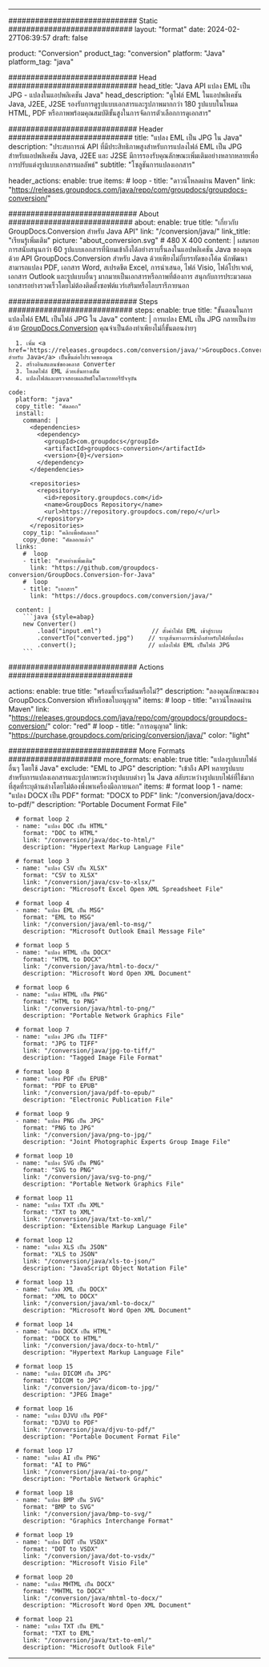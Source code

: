  
---
############################# Static ############################
layout: "format"
date: 2024-02-27T06:39:57
draft: false

product: "Conversion"
product_tag: "conversion"
platform: "Java"
platform_tag: "java"

############################# Head #############################
head_title: "Java API แปลง EML เป็น JPG - แปลงในแอปพลิเคชัน Java"
head_description: "ดูไฟล์ EML ในแอปพลิเคชัน Java, J2EE, J2SE รองรับการดูรูปแบบเอกสารและรูปภาพมากกว่า 180 รูปแบบในโหมด HTML, PDF หรือภาพพร้อมคุณสมบัติขั้นสูงในการจัดการตัวเลือกการดูเอกสาร"

############################# Header ############################
title: "แปลง EML เป็น JPG ใน Java" 
description: "ประสบการณ์ API ที่มีประสิทธิภาพสูงสำหรับการแปลงไฟล์ EML เป็น JPG สำหรับแอปพลิเคชัน Java, J2EE และ J2SE มีการรองรับคุณลักษณะเพิ่มเติมอย่างหลากหลายเพื่อการปรับแต่งรูปแบบเอกสารผลลัพธ์" 
subtitle: "โซลูชันการแปลงเอกสาร" 

header_actions:
  enable: true
  items:
    #  loop
    - title: "ดาวน์โหลดผ่าน Maven"
      link: "https://releases.groupdocs.com/java/repo/com/groupdocs/groupdocs-conversion/"


############################# About ############################
about:
    enable: true
    title: "เกี่ยวกับ GroupDocs.Conversion สำหรับ Java API"
    link: "/conversion/java/"
    link_title: "เรียนรู้เพิ่มเติม"
    picture: "about_conversion.svg" # 480 X 400
    content: |
      ผสมรอยการสนับสนุนกว่า 60 รูปแบบเอกสารที่นิยมเข้าถึงได้อย่างราบรื่นลงในแอปพลิเคชัน Java ของคุณด้วย API GroupDocs.Conversion สำหรับ Java ด้วยเพียงไม่กี่บรรทัดของโค้ด นักพัฒนาสามารถแปลง PDF, เอกสาร Word, สเปรดชีต Excel, การนำเสนอ, ไฟล์ Visio, ไฟล์โปรเจกต์, เอกสาร Outlook และรูปแบบอื่นๆ มากมายเป็นเอกสารหรือภาพที่ต้องการ สนุกกับการประมวลผลเอกสารอย่างรวดเร็วโดยไม่ต้องติดตั้งซอฟต์แวร์เสริมหรือไลบรารีภายนอก


############################# Steps ############################
steps:
    enable: true
    title: "ขั้นตอนในการแปลงไฟล์ EML เป็นไฟล์ JPG ใน Java" 
    content: |
      การแปลง EML เป็น JPG กลายเป็นง่ายด้วย <a href='https://products.groupdocs.com/conversion/java/'>GroupDocs.Conversion</a> คุณจำเป็นต้องทำเพียงไม่กี่ขั้นตอนง่ายๆ
      
      1. เพิ่ม <a href='https://releases.groupdocs.com/conversion/java/'>GroupDocs.Conversion สำหรับ Java</a> เป็นขึ้นต่อโปรเจคของคุณ 
      2. สร้างอินสแตนซ์ของคลาส Converter  
      3. โหลดไฟล์ EML ด้วยเส้นทางเต็ม 
      4. แปลงไฟล์และตรวจสอบผลลัพธ์ในไดเรกทอรีปัจจุบัน 
   
    code:
      platform: "java"
      copy_title: "คัดลอก"
      install:
        command: |
          <dependencies>
            <dependency>
              <groupId>com.groupdocs</groupId>
              <artifactId>groupdocs-conversion</artifactId>
              <version>{0}</version>
            </dependency>
          </dependencies>

          <repositories>
            <repository>
              <id>repository.groupdocs.com</id>
              <name>GroupDocs Repository</name>
              <url>https://repository.groupdocs.com/repo/</url>
            </repository>
          </repositories>
        copy_tip: "คลิกเพื่อคัดลอก"
        copy_done: "คัดลอกแล้ว"
      links:
        #  loop
        - title: "ตัวอย่างเพิ่มเติม"
          link: "https://github.com/groupdocs-conversion/GroupDocs.Conversion-for-Java"
        #  loop
        - title: "เอกสาร"
          link: "https://docs.groupdocs.com/conversion/java/"
          
      content: |
        ```java {style=abap}
        new Converter()
            .load("input.eml")              // ตั้งค่าไฟล์ EML เข้าสู่ระบบ
            .convertTo("converted.jpg")    // ระบุเส้นทางการเข้าถึงสำหรับไฟล์ที่แปลง
            .convert();                    // แปลงไฟล์ EML เป็นไฟล์ JPG        
        ```            

############################# Actions ############################

actions:
  enable: true
  title: "พร้อมที่จะเริ่มต้นหรือไม่?"
  description: "ลองคุณลักษณะของ GroupDocs.Conversion ฟรีหรือขอใบอนุญาต"
  items:
    #  loop
    - title: "ดาวน์โหลดผ่าน Maven"
      link: "https://releases.groupdocs.com/java/repo/com/groupdocs/groupdocs-conversion/"
      color: "red"
        #  loop
    - title: "การอนุญาต"
      link: "https://purchase.groupdocs.com/pricing/conversion/java/"
      color: "light"


############################# More Formats #####################
more_formats:
    enable: true
    title: "แปลงรูปแบบไฟล์อื่นๆ โดยใช้ Java"
    exclude: "EML to JPG"
    description: "เข้าถึง API หลายรูปแบบสำหรับการแปลงเอกสารและรูปภาพระหว่างรูปแบบต่างๆ ใน Java สลับระหว่างรูปแบบไฟล์ที่ใช้มากที่สุดที่ระบุด้านล่างโดยไม่ต้องพึ่งพาเครื่องมือภายนอก"
    items: 
      # format loop 1
      - name: "แปลง DOCX เป็น PDF"
        format: "DOCX to PDF"
        link: "/conversion/java/docx-to-pdf/"
        description: "Portable Document Format File"

      # format loop 2
      - name: "แปลง DOC เป็น HTML"
        format: "DOC to HTML"
        link: "/conversion/java/doc-to-html/"
        description: "Hypertext Markup Language File"

      # format loop 3
      - name: "แปลง CSV เป็น XLSX"
        format: "CSV to XLSX"
        link: "/conversion/java/csv-to-xlsx/"
        description: "Microsoft Excel Open XML Spreadsheet File"

      # format loop 4
      - name: "แปลง EML เป็น MSG"
        format: "EML to MSG"
        link: "/conversion/java/eml-to-msg/"
        description: "Microsoft Outlook Email Message File"

      # format loop 5
      - name: "แปลง HTML เป็น DOCX"
        format: "HTML to DOCX"
        link: "/conversion/java/html-to-docx/"
        description: "Microsoft Word Open XML Document"

      # format loop 6
      - name: "แปลง HTML เป็น PNG"
        format: "HTML to PNG"
        link: "/conversion/java/html-to-png/"
        description: "Portable Network Graphics File"

      # format loop 7
      - name: "แปลง JPG เป็น TIFF"
        format: "JPG to TIFF"
        link: "/conversion/java/jpg-to-tiff/"
        description: "Tagged Image File Format"

      # format loop 8
      - name: "แปลง PDF เป็น EPUB"
        format: "PDF to EPUB"
        link: "/conversion/java/pdf-to-epub/"
        description: "Electronic Publication File"

      # format loop 9
      - name: "แปลง PNG เป็น JPG"
        format: "PNG to JPG"
        link: "/conversion/java/png-to-jpg/"
        description: "Joint Photographic Experts Group Image File"

      # format loop 10
      - name: "แปลง SVG เป็น PNG"
        format: "SVG to PNG"
        link: "/conversion/java/svg-to-png/"
        description: "Portable Network Graphics File"

      # format loop 11
      - name: "แปลง TXT เป็น XML"
        format: "TXT to XML"
        link: "/conversion/java/txt-to-xml/"
        description: "Extensible Markup Language File"

      # format loop 12
      - name: "แปลง XLS เป็น JSON"
        format: "XLS to JSON"
        link: "/conversion/java/xls-to-json/"
        description: "JavaScript Object Notation File"

      # format loop 13
      - name: "แปลง XML เป็น DOCX"
        format: "XML to DOCX"
        link: "/conversion/java/xml-to-docx/"
        description: "Microsoft Word Open XML Document"

      # format loop 14
      - name: "แปลง DOCX เป็น HTML"
        format: "DOCX to HTML"
        link: "/conversion/java/docx-to-html/"
        description: "Hypertext Markup Language File" 

      # format loop 15
      - name: "แปลง DICOM เป็น JPG" 
        format: "DICOM to JPG"
        link: "/conversion/java/dicom-to-jpg/"
        description: "JPEG Image" 

      # format loop 16
      - name: "แปลง DJVU เป็น PDF"
        format: "DJVU to PDF"
        link: "/conversion/java/djvu-to-pdf/"
        description: "Portable Document Format File" 

      # format loop 17
      - name: "แปลง AI เป็น PNG"
        format: "AI to PNG"
        link: "/conversion/java/ai-to-png/"
        description: "Portable Network Graphic" 
      
      # format loop 18
      - name: "แปลง BMP เป็น SVG"
        format: "BMP to SVG"
        link: "/conversion/java/bmp-to-svg/"
        description: "Graphics Interchange Format"

      # format loop 19
      - name: "แปลง DOT เป็น VSDX"
        format: "DOT to VSDX"
        link: "/conversion/java/dot-to-vsdx/"
        description: "Microsoft Visio File"

      # format loop 20
      - name: "แปลง MHTML เป็น DOCX"
        format: "MHTML to DOCX"
        link: "/conversion/java/mhtml-to-docx/"
        description: "Microsoft Word Open XML Document"

      # format loop 21
      - name: "แปลง TXT เป็น EML"
        format: "TXT to EML"
        link: "/conversion/java/txt-to-eml/"
        description: "Microsoft Outlook File"

---
